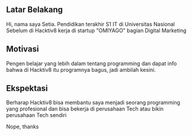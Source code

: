 [//]: # (Ceritakan sedikit tentang latar belakangmu seperti pendidikan terakhir atau pekerjaan sebelumnya)
## Latar Belakang
Hi, nama saya Setia.
Pendidikan terakhir S1 IT di Universitas Nasional
Sebelum di Hacktiv8 kerja di startup "OMIYAGO" bagian Digital Marketing

[//]: # (Motivasi apa yang mendorongmu untuk ikut program coding bootcamp di Hacktiv8?)
## Motivasi
Pengen belajar yang lebih dalam tentang programming dan dapat info bahwa di Hacktiv8 itu programnya bagus, jadi ambilah kesini.

[//]: # (Beri tahu kami, apa yang ingin kamu dapatkan di Hacktiv8 dan apa yang ingin kamu capai setelah lulus dari sini?)
## Ekspektasi
Berharap Hacktiv8 bisa membantu saya menjadi seorang programming yang profesional dan bisa bekerja di perusahaan Tech atau bikin perusahaan Tech sendiri

[//]: # (Apakah ada hal lain yang ingin disampaikan? Bila ada, kamu bebas untuk menuliskannya)
Nope, thanks